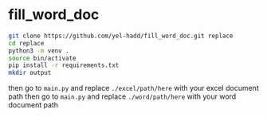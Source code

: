 # fill_word_doc
 
```bash
git clone https://github.com/yel-hadd/fill_word_doc.git replace
cd replace
python3 -m venv .
source bin/activate
pip install -r requirements.txt
mkdir output
```

then go to ```main.py``` and replace ```./excel/path/here``` with your excel document path
then go to ```main.py``` and replace ```./word/path/here``` with your word document path
